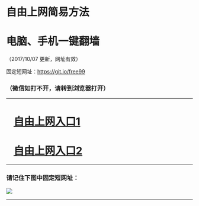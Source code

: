 ﻿# 自由上网简易方法

# 电脑、手机一键翻墙

（2017/10/07 更新，网址有效）

固定短网址：https://git.io/free99

### （微信如打不开，请转到浏览器打开）


***





# &nbsp;&nbsp; <a href="http://ft2351912096.fwq-tz-1001.info/fwqtz01.html?t=10070015797 " target="_blank">自由上网入口1</a>
# &nbsp;&nbsp; <a href="http://ft2272222516.fwq-tz-1002.info/fwqtz02.html?t=100700126942 " target="_blank">自由上网入口2</a>
***

### 请记住下图中固定短网址：

<img src="https://s3-us-west-2.amazonaws.com/fwq-1001/yjfq-20170905okok.png" /> 


***

